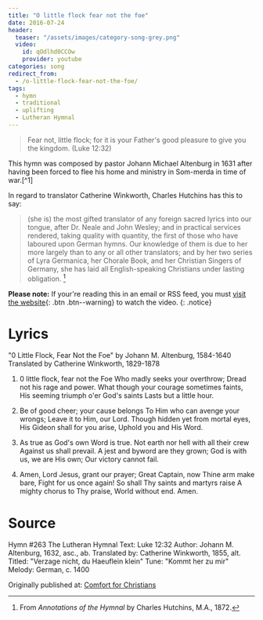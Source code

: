 ```yaml
---
title: "O little flock fear not the foe"
date: 2016-07-24
header:
  teaser: "/assets/images/category-song-grey.png"
  video:
    id: qOdlhd0CCOw
    provider: youtube
categories: song
redirect_from:
  - /o-little-flock-fear-not-the-foe/
tags:
  - hymn
  - traditional
  - uplifting
  - Lutheran Hymnal
---
```

>Fear not, little flock; for it is your Father's good pleasure to give you the kingdom.  (Luke 12:32)

This hymn was composed by pastor Johann Michael Altenburg in 1631 after having been forced to flee his home and ministry in Som-merda in time of war.[^1] 

In regard to translator Catherine Winkworth, Charles Hutchins has this to say:

>(she is) the most gifted translator of any foreign sacred lyrics into our tongue, after Dr. Neale and John Wesley; and in practical services rendered, taking quality with quantity, the first of those who have laboured upon German hymns. Our knowledge of them is due to her more largely than to any or all other translators; and by her two series of Lyra Germanica, her Chorale Book, and her Christian Singers of Germany, she has laid all English-speaking Christians under lasting obligation. [^1b765900]

[^1b765900]: From *Annotations of the Hymnal* by Charles Hutchins, M.A., 1872.

**Please note:** If your're reading this in an email or RSS feed, you must [visit the website](/songs/o-little-flock-fear-not-the-foe/){: .btn .btn--warning} to watch the video.
{: .notice}

# Lyrics

"0 Little Flock, Fear Not the Foe"
by Johann M. Altenburg, 1584-1640
Translated by Catherine Winkworth, 1829-1878

1. 0 little flock, fear not the Foe
Who madly seeks your overthrow;
Dread not his rage and power.
What though your courage sometimes faints,
His seeming triumph o'er God's saints
Lasts but a little hour.


2. Be of good cheer; your cause belongs
To Him who can avenge your wrongs;
Leave it to Him, our Lord.
Though hidden yet from mortal eyes,
His Gideon shall for you arise,
Uphold you and His Word.


3. As true as God's own Word is true.
Not earth nor hell with all their crew
Against us shall prevail.
A jest and byword are they grown;
God is with us, we are His own;
Our victory cannot fail.


4. Amen, Lord Jesus, grant our prayer;
Great Captain, now Thine arm make bare,
Fight for us once again!
So shall Thy saints and martyrs raise
A mighty chorus to Thy praise,
World without end. Amen.

# Source 

Hymn #263 The Lutheran Hymnal
Text: Luke 12:32
Author: Johann M. Altenburg, 1632, asc., ab.
Translated by: Catherine Winkworth, 1855, alt.
Titled: "Verzage nicht, du Haeuflein klein"
Tune: "Kommt her zu mir"
Melody: German, c. 1400


<div>Originally published at: <a href='http://www.alecsatin.com/'>Comfort for Christians</a></div>
